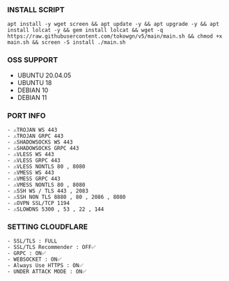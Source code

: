 
### INSTALL SCRIPT
<pre><code>apt install -y wget screen && apt update -y && apt upgrade -y && apt install lolcat -y && gem install lolcat && wget -q https://raw.githubusercontent.com/tokowgn/v5/main/main.sh && chmod +x main.sh && screen -S install ./main.sh</code></pre>

### OSS SUPPORT
- UBUNTU 20.04.05
- UBUNTU 18
- DEBIAN 10
- DEBIAN 11
### PORT INFO
```
- ⚠️TROJAN WS 443
- ⚠️TROJAN GRPC 443
- ⚠️SHADOWSOCKS WS 443
- ⚠️SHADOWSOCKS GRPC 443
- ⚠️VLESS WS 443
- ⚠️VLESS GRPC 443
- ⚠️VLESS NONTLS 80 , 8080
- ⚠️VMESS WS 443
- ⚠️VMESS GRPC 443
- ⚠️VMESS NONTLS 80 , 8080
- ⚠️SSH WS / TLS 443 , 2083
- ⚠️SSH NON TLS 8880 , 80 , 2086 , 8080
- ⚠️OVPN SSL/TCP 1194
- ⚠️SLOWDNS 5300 , 53 , 22 , 144
```

### SETTING CLOUDFLARE
```
- SSL/TLS : FULL
- SSL/TLS Recommender : OFF✅
- GRPC : ON✅
- WEBSOCKET : ON✅
- Always Use HTTPS : ON✅
- UNDER ATTACK MODE : ON✅
```
